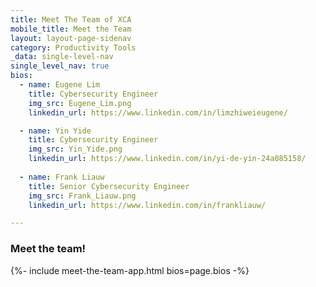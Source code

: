 ```yaml
---
title: Meet The Team of XCA
mobile_title: Meet the Team
layout: layout-page-sidenav
category: Productivity Tools
_data: single-level-nav
single_level_nav: true
bios:
  - name: Eugene Lim
    title: Cybersecurity Engineer
    img_src: Eugene_Lim.png
    linkedin_url: https://www.linkedin.com/in/limzhiweieugene/

  - name: Yin Yide
    title: Cybersecurity Engineer
    img_src: Yin_Yide.png
    linkedin_url: https://www.linkedin.com/in/yi-de-yin-24a085158/
  
  - name: Frank Liauw
    title: Senior Cybersecurity Engineer
    img_src: Frank_Liauw.png
    linkedin_url: https://www.linkedin.com/in/frankliauw/

---
```


### Meet the team!
{%- include meet-the-team-app.html bios=page.bios -%}
